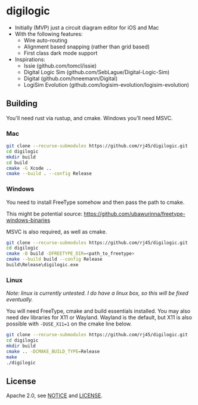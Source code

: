 # digilogic

- Initially (MVP) just a circuit diagram editor for iOS and Mac
- With the following features:
    - Wire auto-routing
    - Alignment based snapping (rather than grid based)
    - First class dark mode support
- Inspirations:
    - Issie (github.com/tomcl/issie)
    - Digital Logic Sim (github.com/SebLague/Digital-Logic-Sim)
    - Digital (github.com/hneemann/Digital)
    - LogiSim Evolution (github.com/logisim-evolution/logisim-evolution)

## Building

You'll need rust via rustup, and cmake. Windows you'll need MSVC.

### Mac

```sh
git clone --recurse-submodules https://github.com/rj45/digilogic.git
cd digilogic
mkdir build
cd build
cmake -G Xcode ..
cmake --build . --config Release
```

### Windows

You need to install FreeType somehow and then pass the path to cmake.

This might be potential source: https://github.com/ubawurinna/freetype-windows-binaries

MSVC is also required, as well as cmake.

```sh
git clone --recurse-submodules https://github.com/rj45/digilogic.git
cd digilogic
cmake -B build -DFREETYPE_DIR=<path_to_freetype>
cmake --build build --config Release
build\Release\digilogic.exe
```

### Linux

*Note: linux is currently untested. I do have a linux box, so this will be fixed eventually.*

You will need FreeType, cmake and build essentials installed. You may also need dev libraries for X11 or Wayland. Wayland is the default, but X11 is also possible with `-DUSE_X11=1` on the cmake line below.

```sh
git clone --recurse-submodules https://github.com/rj45/digilogic.git
cd digilogic
mkdir build
cmake .. -DCMAKE_BUILD_TYPE=Release
make
./digilogic
```

## License

Apache 2.0, see [NOTICE](./NOTICE) and [LICENSE](./LICENSE).